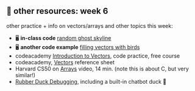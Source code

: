 ## 🤖 other resources: week 6

other practice + info on vectors/arrays and other topics this week:

- 🖥️ **in-class code** [random ghost skyline](https://replit.com/@mab253/ghostSkyline#main.cpp)
- 🖥️ **another code example** [filling vectors with birds](https://replit.com/@mab253/birds-vectors#main.cpp)
- codeacademy [Introduction to Vectors](https://www.codecademy.com/courses/learn-c-plus-plus/lessons/cpp-vectors/exercises/introduction-to-vectors), code practice, free course
- codeacademy, [Vectors](https://www.codecademy.com/learn/learn-c-plus-plus/modules/learn-cpp-vectors/cheatsheet) reference sheet
- Harvard CS50 on [Arrays](https://video.cs50.io/K1yC1xshF40) video, 14 min. (note this is about C, but very similar!)
- [Rubber Duck Debugging](https://rubberduckdebugging.com/), including a built-in chatbot duck 🐥
